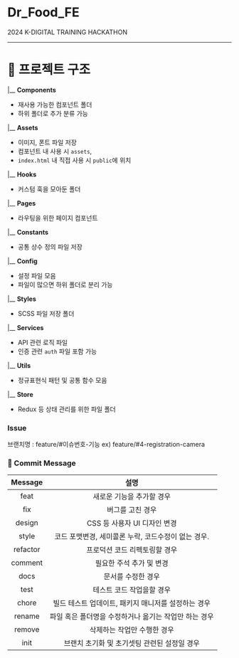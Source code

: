# Dr_Food_FE
2024 K-DIGITAL TRAINING HACKATHON
<hr/>

# 📁 프로젝트 구조

|__ **Components** 
   - 재사용 가능한 컴포넌트 폴더
   - 하위 폴더로 추가 분류 가능

|__ **Assets** 
   - 이미지, 폰트 파일 저장
   - 컴포넌트 내 사용 시 `assets`,
   - `index.html` 내 직접 사용 시 `public`에 위치

|__ **Hooks** 
   - 커스텀 훅을 모아둔 폴더

|__ **Pages** 
   - 라우팅을 위한 페이지 컴포넌트

|__ **Constants** 
   - 공통 상수 정의 파일 저장

|__ **Config** 
   - 설정 파일 모음
   - 파일이 많으면 하위 폴더로 분리 가능

|__ **Styles** 
   - SCSS 파일 저장 폴더

|__ **Services** 
   - API 관련 로직 파일
   - 인증 관련 `auth` 파일 포함 가능

|__ **Utils** 
   - 정규표현식 패턴 및 공통 함수 모음

|__ **Store** 
   - Redux 등 상태 관리를 위한 파일 폴더

### Issue
브랜치명 : feature/#이슈번호-기능
ex) feature/#4-registration-camera


### 📄 Commit  Message

|Message|설명|
|:---:|:---:|
|feat|새로운 기능을 추가할 경우|
|fix|버그를 고친 경우|
|design|CSS 등 사용자 UI 디자인 변경|
|style|코드 포맷변경, 세미콜론 누락, 코드수정이 없는 경우.|
|refactor |프로덕션 코드 리펙토링할 경우|
|comment|필요한 주석 추가 및 변경|
|docs|문서를 수정한 경우|
|test|테스트 코드 작업을할 경우|
|chore|빌드 테스트 업데이트, 패키지 매니저를 설정하는 경우|
|rename|파일 혹은 폴더명을 수정하거나 옮기는 작업만 하는 경우|
|remove|삭제하는 작업만 수행한 경우|
|init|브랜치 초기화 및 초기셋팅 관련된 설정일 경우|

